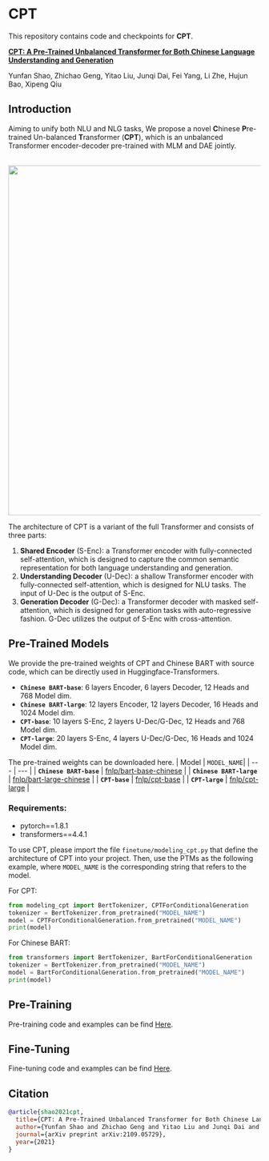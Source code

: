 # CPT

This repository contains code and checkpoints for **CPT**.

[**CPT: A Pre-Trained Unbalanced Transformer for Both Chinese Language Understanding and Generation**](https://arxiv.org/pdf/2109.05729.pdf)

Yunfan Shao, Zhichao Geng, Yitao Liu, Junqi Dai, Fei Yang, Li Zhe, Hujun Bao, Xipeng Qiu

## Introduction

Aiming to unify both NLU and NLG tasks, We propose a novel **C**hinese **P**re-trained Un-balanced **T**ransformer (**CPT**), which is an unbalanced Transformer encoder-decoder pre-trained with MLM and DAE jointly.

<p align="center">
	<br>
 	<img src="./misc\cpt-architecture-v1.png" width = "700" align=center />
	<br>
</p>

The architecture of CPT is a variant of the full Transformer and consists of three parts:

1. **Shared Encoder** (S-Enc): a Transformer encoder with fully-connected self-attention, which is designed to capture the common semantic representation for both language understanding and generation.
2. **Understanding Decoder** (U-Dec): a shallow Transformer encoder with fully-connected self-attention, which is designed for NLU tasks. The input of U-Dec is the output of S-Enc.
3. **Generation Decoder** (G-Dec): a Transformer decoder with masked self-attention, which is designed for generation tasks with auto-regressive fashion. G-Dec utilizes the output of S-Enc with cross-attention.

## Pre-Trained Models
We provide the pre-trained weights of CPT and Chinese BART with source code, which can be directly used in Huggingface-Transformers.

- **`Chinese BART-base`**: 6 layers Encoder, 6 layers Decoder, 12 Heads and 768 Model dim.
- **`Chinese BART-large`**: 12 layers Encoder, 12 layers Decoder, 16 Heads and 1024 Model dim.
- **`CPT-base`**: 10 layers S-Enc, 2 layers U-Dec/G-Dec, 12 Heads and 768 Model dim.
- **`CPT-large`**: 20 layers S-Enc, 4 layers U-Dec/G-Dec, 16 Heads and 1024 Model dim.

The pre-trained weights can be downloaded here.
| Model | `MODEL_NAME`|
| --- | --- |
| **`Chinese BART-base`**  | [fnlp/bart-base-chinese](https://huggingface.co/fnlp/bart-base-chinese) | 
| **`Chinese BART-large`**   | [fnlp/bart-large-chinese](https://huggingface.co/fnlp/bart-large-chinese) |
| **`CPT-base`**   | [fnlp/cpt-base](https://huggingface.co/fnlp/cpt-base) | 
| **`CPT-large`**   | [fnlp/cpt-large](https://huggingface.co/fnlp/cpt-large) |

### Requirements:
- pytorch==1.8.1
- transformers==4.4.1

To use CPT, please import the file `finetune/modeling_cpt.py` that define the architecture of CPT into your project.
Then, use the PTMs as the following example, where `MODEL_NAME` is the corresponding  string that refers to the model.

For CPT:
```python
from modeling_cpt import BertTokenizer, CPTForConditionalGeneration
tokenizer = BertTokenizer.from_pretrained("MODEL_NAME")
model = CPTForConditionalGeneration.from_pretrained("MODEL_NAME")
print(model)
```

For Chinese BART:
```python
from transformers import BertTokenizer, BartForConditionalGeneration
tokenizer = BertTokenizer.from_pretrained("MODEL_NAME")
model = BartForConditionalGeneration.from_pretrained("MODEL_NAME")
print(model)
```

## Pre-Training
Pre-training code and examples can be find [Here](pretrain/README.md).


## Fine-Tuning
Fine-tuning code and examples can be find [Here](finetune/README.md).

## Citation

```bibtex
@article{shao2021cpt,
  title={CPT: A Pre-Trained Unbalanced Transformer for Both Chinese Language Understanding and Generation}, 
  author={Yunfan Shao and Zhichao Geng and Yitao Liu and Junqi Dai and Fei Yang and Li Zhe and Hujun Bao and Xipeng Qiu},
  journal={arXiv preprint arXiv:2109.05729},
  year={2021}
}
```

